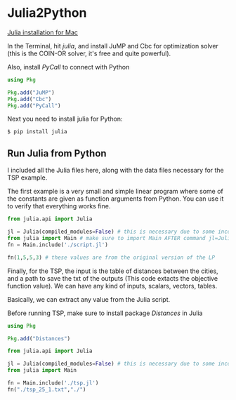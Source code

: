 # Julia2Python

[Julia installation for Mac](https://www.softcover.io/read/7b8eb7d0/juliabook/introduction#sec-julia_mac)

In the Terminal, hit *julia*, and install JuMP and Cbc for optimization solver (this is the COIN-OR solver, it's free and quite powerful).

Also, install *PyCall* to connect with Python

```julia
using Pkg

Pkg.add("JuMP")
Pkg.add("Cbc")
Pkg.add("PyCall")
```

Next you need to install julia for Python:

```
$ pip install julia
```

## Run Julia from Python

I included all the Julia files here, along with the data files necessary for the TSP example.

The first example is a very small and simple linear program where some of the constants are given as function arguments from Python. You can use it to verify that everything works fine. 

```python
from julia.api import Julia

jl = Julia(compiled_modules=False) # this is necessary due to some incompatibilities that have to do with the current version of these packages.
from julia import Main # make sure to import Main AFTER command jl=Julia(compiled_modules=False) due to the aforementioned incompatibilities
fn = Main.include('./script.jl')

fn(1,5,5,3) # these values are from the original version of the LP
```

Finally, for the TSP, the input is the table of distances between the cities, and a path to save the txt of the outputs (This code extacts the objective function value). We can have any kind of inputs, scalars, vectors, tables. 

Basically, we can extract any value from the Julia script.

Before running TSP, make sure to install package *Distances* in Julia

```julia
using Pkg

Pkg.add("Distances")
```

```python
from julia.api import Julia

jl = Julia(compiled_modules=False) # this is necessary due to some incompatibilities that have to do with the current version of these packages.
from julia import Main

fn = Main.include('./tsp.jl')
fn("./tsp_25_1.txt","./")
```

